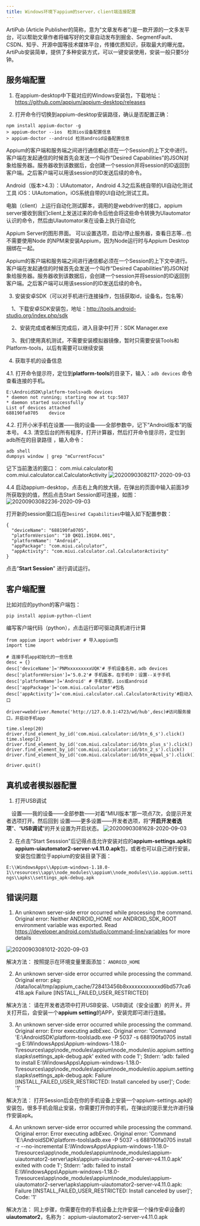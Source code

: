 ```yaml
---
title: Windows环境下appium的server，client端连接配置
---
```


ArtiPub (Article Publisher的简称，意为"文章发布者")是一款开源的一文多发平台，可以帮助文章作者将编写好的文章自动发布到掘金、SegmentFault、CSDN、知乎、开源中国等技术媒体平台，传播优质知识，获取最大的曝光度。ArtiPub安装简单，提供了多种安装方式，可以一键安装使用，安装一般只要5分钟。

## 服务端配置

1. 在appium-desktop中下载对应的Windows安装包，下载地址： <https://github.com/appium/appium-desktop/releases>

2. 打开命令行切换到appium-desktop安装路径，确认是否配置正确：

```
npm install appium-doctor -g
> appium-doctor --ios  检测ios设备配置信息
> appium-doctor --android 检测android设备配置信息
```

Appium的客户端和服务端之间进行通信都必须在一个Session的上下文中进行。客户端在发起通信的时候首先会发送一个叫作“Desired Capabilities”的JSON对象给服务器。服务器收到该数据后，会创建一个session并将session的ID返回到客户端。之后客户端可以用该session的ID发送后续的命令。

Android（版本>4.3）：UIAutomator，Android 4.3之后系统自带的UI自动化测试工具
iOS：UIAutomation，iOS系统自带的UI自动化测试工具。

电脑（client）上运行自动化测试脚本，调用的是webdriver的接口，appium server接收到我们client上发送过来的命令后他会将这些命令转换为UIautomator认识的命令，然后由UIautomator来在设备上执行自动化

Appium Server的图形界面。 可以设置选项，启动/停止服务器，查看日志等...也不需要使用Node 的NPM来安装Appium，因为Node运行时与Appium Desktop捆绑在一起。

Appium的客户端和服务端之间进行通信都必须在一个Session的上下文中进行。客户端在发起通信的时候首先会发送一个叫作“Desired Capabilities”的JSON对象给服务器。服务器收到该数据后，会创建一个session并将session的ID返回到客户端。之后客户端可以用该session的ID发送后续的命令。

3. 安装安卓SDK（可以对手机进行连接操作，包括获取id，设备名，包名等）

　1、下载安卓SDK安装包，地址：<http://tools.android-studio.org/index.php/sdk>

　2、安装完成或者解压完成后，进入目录中打开：SDK Manager.exe

　3、我们使用真机测试，不需要安装模拟器镜像，暂时只需要安装Tools和Platform-tools，以后有需要可以继续安装

4. 获取手机的设备信息

4.1. 打开命令提示符，定位到**platform-tools**的目录下，输入：`adb devices` 命令查看连接的手机。

```
E:\AndroidSDK\platform-tools>adb devices
* daemon not running; starting now at tcp:5037
* daemon started successfully
List of devices attached
688190fa0705    device
```

4.2. 打开小米手机在设置——我的设备——全部参数中，记下“Android版本”的版本号。
4.3.  清空后台的所有程序，打开计算器，然后打开命令提示符，定位到adb所在的目录路径
，输入命令：

```
adb shell
dumpsys window | grep "mCurrentFocus"
```

记下当前激活的窗口： com.miui.calculator和com.miui.calculator.cal.CalculatorActivity
![20200903082117-2020-09-03](https://raw.githubusercontent.com/alterhu2020/StorageHub/master/img/20200903082117-2020-09-03.png)

4.4 启动appium-desktop，点击右上角的放大镜，在弹出的页面中输入前面3步所获取到的值，然后点击Start Session即可连接，如图：
![20200903082236-2020-09-03](https://raw.githubusercontent.com/alterhu2020/StorageHub/master/img/20200903082236-2020-09-03.png)

打开新的session窗口后在`Desired Capabilities`中输入如下配置参数：

```
{
  "deviceName": "688190fa0705",
  "platformVersion": "10 QKQ1.19104.001",
  "platformName": "Android",
  "appPackage": "com.miui.calculator",
  "appActivity": "com.miui.calculator.cal.CalculatorActivity"
}
```

点击“**Start Session**" 进行调试运行。

## 客户端配置

比如对应的python的客户端包：

```
pip install appium-python-client
```

编写客户端代码（python），点击运行即可驱动真机进行计算

```
from appium import webdriver # 导入appium包
import time

# 连接手机app初始化的一些信息
desc = {}
desc['deviceName']='PNMxxxxxxxxxUQK'# 手机设备名称，adb devices
desc['platformVersion']='5.0.2'# 手机版本，在手机中：设置--关于手机
desc['platformName']='Android' # 手机类型，ios或android
desc['appPackage']='com.miui.calculator'#包名
desc['appActivity']='com.miui.calculator.cal.CalculatorActivity'#启动入口

driver=webdriver.Remote('http://127.0.0.1:4723/wd/hub',desc)#访问服务接口，并启动手机app

time.sleep(20)
driver.find_element_by_id('com.miui.calculator:id/btn_6_s').click()
time.sleep(2)
driver.find_element_by_id('com.miui.calculator:id/btn_plus_s').click()
driver.find_element_by_id('com.miui.calculator:id/btn_2_s').click()
driver.find_element_by_id('com.miui.calculator:id/btn_equal_s').click()

driver.quit()
```

## 真机或者模拟器配置

1. 打开USB调试

　设置——我的设备——全部参数——对着“MIUI版本”那一项点7次，会提示开发者选项打开。然后回到 设置——更多设置——开发者选项，将“**开启开发者选项**”、“**USB调试**”的开关设置为开启状态。
![20200903081628-2020-09-03](https://raw.githubusercontent.com/alterhu2020/StorageHub/master/img/20200903081628-2020-09-03.png)

2. 在点击“Start Sesssion"后记得点击允许安装对应的**appium-settings.apk**和 **appium-uiautomator2-server-v4.11.0.apk**包，或者也可以自己进行安装，安装包位置位于appium的安装目录下面：

`E:\\WindowsApps\\Appium-windows-1.18.0-1\\resources\\app\\node_modules\\appium\\node_modules\\io.appium.settings\\apks\\settings_apk-debug.apk`

## 错误问题

1. An unknown server-side error occurred while processing the command. Original error: Neither ANDROID_HOME nor ANDROID_SDK_ROOT environment variable was exported. Read <https://developer.android.com/studio/command-line/variables> for more details

![20200903081012-2020-09-03](https://raw.githubusercontent.com/alterhu2020/StorageHub/master/img/20200903081012-2020-09-03.png)

解决方法： 按照提示在环境变量里面添加： `ANDROID_HOME`

2. An unknown server-side error occurred while processing the command. Original error: pkg: /data/local/tmp/appium_cache/728413456b8xxxxxxxxxxxxd6bd577ca6418.apk Failure [INSTALL_FAILED_USER_RESTRICTED]

解决方法： 请在开发者选项中打开USB安装、USB调试（安全设置）的开关。开关打开后，会安装一个**appium setting**的APP，安装完即可进行连接。

3. An unknown server-side error occurred while processing the command. Original error: Error executing adbExec. Original error: 'Command 'E:\\AndroidSDK\\platform-tools\\adb.exe -P 5037 -s 688190fa0705 install -g E:\\WindowsApps\\Appium-windows-1.18.0-1\\resources\\app\\node_modules\\appium\\node_modules\\io.appium.settings\\apks\\settings_apk-debug.apk' exited with code 1'; Stderr: 'adb: failed to install E:\WindowsApps\Appium-windows-1.18.0-1\resources\app\node_modules\appium\node_modules\io.appium.settings\apks\settings_apk-debug.apk: Failure [INSTALL_FAILED_USER_RESTRICTED: Install canceled by user]'; Code: '1'

解决方法： 打开Session后会在你的手机设备上安装一个appium-settings.apk的安装包，很多手机会阻止安装，你需要打开你的手机，在弹出的提示里允许进行操作安装apk。

4. An unknown server-side error occurred while processing the command. Original error: Error executing adbExec. Original error: 'Command 'E:\\AndroidSDK\\platform-tools\\adb.exe -P 5037 -s 688190fa0705 install -r --no-incremental E:\\WindowsApps\\Appium-windows-1.18.0-1\\resources\\app\\node_modules\\appium\\node_modules\\appium-uiautomator2-server\\apks\\appium-uiautomator2-server-v4.11.0.apk' exited with code 1'; Stderr: 'adb: failed to install E:\WindowsApps\Appium-windows-1.18.0-1\resources\app\node_modules\appium\node_modules\appium-uiautomator2-server\apks\appium-uiautomator2-server-v4.11.0.apk: Failure [INSTALL_FAILED_USER_RESTRICTED: Install canceled by user]'; Code: '1'

解决方法： 同上步骤，你需要在你的手机设备上允许安装一个操作安卓设备的**uiautomator2**，名称为： appium-uiautomator2-server-v4.11.0.apk
